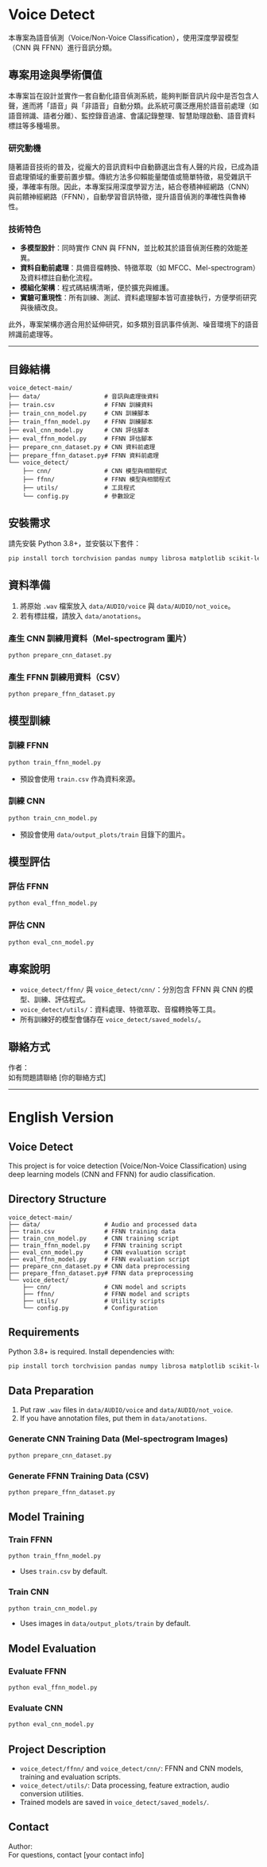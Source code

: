 # Voice Detect

本專案為語音偵測（Voice/Non-Voice Classification），使用深度學習模型（CNN 與 FFNN）進行音訊分類。

## 專案用途與學術價值

本專案旨在設計並實作一套自動化語音偵測系統，能夠判斷音訊片段中是否包含人聲，進而將「語音」與「非語音」自動分類。此系統可廣泛應用於語音前處理（如語音辨識、語者分離）、監控錄音過濾、會議記錄整理、智慧助理啟動、語音資料標註等多種場景。

### 研究動機

隨著語音技術的普及，從龐大的音訊資料中自動篩選出含有人聲的片段，已成為語音處理領域的重要前置步驟。傳統方法多仰賴能量閾值或簡單特徵，易受雜訊干擾，準確率有限。因此，本專案採用深度學習方法，結合卷積神經網路（CNN）與前饋神經網路（FFNN），自動學習音訊特徵，提升語音偵測的準確性與魯棒性。

### 技術特色
- **多模型設計**：同時實作 CNN 與 FFNN，並比較其於語音偵測任務的效能差異。
- **資料自動前處理**：具備音檔轉換、特徵萃取（如 MFCC、Mel-spectrogram）及資料標註自動化流程。
- **模組化架構**：程式碼結構清晰，便於擴充與維護。
- **實驗可重現性**：所有訓練、測試、資料處理腳本皆可直接執行，方便學術研究與後續改良。


此外，專案架構亦適合用於延伸研究，如多類別音訊事件偵測、噪音環境下的語音辨識前處理等。

---

## 目錄結構

```
voice_detect-main/
├── data/                  # 音訊與處理後資料
├── train.csv              # FFNN 訓練資料
├── train_cnn_model.py     # CNN 訓練腳本
├── train_ffnn_model.py    # FFNN 訓練腳本
├── eval_cnn_model.py      # CNN 評估腳本
├── eval_ffnn_model.py     # FFNN 評估腳本
├── prepare_cnn_dataset.py # CNN 資料前處理
├── prepare_ffnn_dataset.py# FFNN 資料前處理
└── voice_detect/
    ├── cnn/               # CNN 模型與相關程式
    ├── ffnn/              # FFNN 模型與相關程式
    ├── utils/             # 工具程式
    └── config.py          # 參數設定
```

## 安裝需求

請先安裝 Python 3.8+，並安裝以下套件：

```bash
pip install torch torchvision pandas numpy librosa matplotlib scikit-learn pydub
```

## 資料準備

1. 將原始 `.wav` 檔案放入 `data/AUDIO/voice` 與 `data/AUDIO/not_voice`。
2. 若有標註檔，請放入 `data/anotations`。

### 產生 CNN 訓練用資料（Mel-spectrogram 圖片）

```bash
python prepare_cnn_dataset.py
```

### 產生 FFNN 訓練用資料（CSV）

```bash
python prepare_ffnn_dataset.py
```

## 模型訓練

### 訓練 FFNN

```bash
python train_ffnn_model.py
```
- 預設會使用 `train.csv` 作為資料來源。

### 訓練 CNN

```bash
python train_cnn_model.py
```
- 預設會使用 `data/output_plots/train` 目錄下的圖片。

## 模型評估

### 評估 FFNN

```bash
python eval_ffnn_model.py
```

### 評估 CNN

```bash
python eval_cnn_model.py
```

## 專案說明

- `voice_detect/ffnn/` 與 `voice_detect/cnn/`：分別包含 FFNN 與 CNN 的模型、訓練、評估程式。
- `voice_detect/utils/`：資料處理、特徵萃取、音檔轉換等工具。
- 所有訓練好的模型會儲存在 `voice_detect/saved_models/`。

## 聯絡方式

作者：  
如有問題請聯絡 [你的聯絡方式]

---

# English Version

## Voice Detect

This project is for voice detection (Voice/Non-Voice Classification) using deep learning models (CNN and FFNN) for audio classification.

## Directory Structure

```
voice_detect-main/
├── data/                  # Audio and processed data
├── train.csv              # FFNN training data
├── train_cnn_model.py     # CNN training script
├── train_ffnn_model.py    # FFNN training script
├── eval_cnn_model.py      # CNN evaluation script
├── eval_ffnn_model.py     # FFNN evaluation script
├── prepare_cnn_dataset.py # CNN data preprocessing
├── prepare_ffnn_dataset.py# FFNN data preprocessing
└── voice_detect/
    ├── cnn/               # CNN model and scripts
    ├── ffnn/              # FFNN model and scripts
    ├── utils/             # Utility scripts
    └── config.py          # Configuration
```

## Requirements

Python 3.8+ is required. Install dependencies with:

```bash
pip install torch torchvision pandas numpy librosa matplotlib scikit-learn pydub
```

## Data Preparation

1. Put raw `.wav` files in `data/AUDIO/voice` and `data/AUDIO/not_voice`.
2. If you have annotation files, put them in `data/anotations`.

### Generate CNN Training Data (Mel-spectrogram Images)

```bash
python prepare_cnn_dataset.py
```

### Generate FFNN Training Data (CSV)

```bash
python prepare_ffnn_dataset.py
```

## Model Training

### Train FFNN

```bash
python train_ffnn_model.py
```
- Uses `train.csv` by default.

### Train CNN

```bash
python train_cnn_model.py
```
- Uses images in `data/output_plots/train` by default.

## Model Evaluation

### Evaluate FFNN

```bash
python eval_ffnn_model.py
```

### Evaluate CNN

```bash
python eval_cnn_model.py
```

## Project Description

- `voice_detect/ffnn/` and `voice_detect/cnn/`: FFNN and CNN models, training and evaluation scripts.
- `voice_detect/utils/`: Data processing, feature extraction, audio conversion utilities.
- Trained models are saved in `voice_detect/saved_models/`.

## Contact

Author:  
For questions, contact [your contact info]
